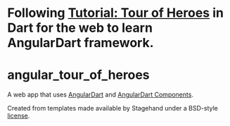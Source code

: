 # Following [Tutorial: Tour of Heroes](https://webdev.dartlang.org/angular/tutorial) in Dart for the web to learn AngularDart framework.

# angular_tour_of_heroes

A web app that uses [AngularDart](https://webdev.dartlang.org/angular) and
[AngularDart Components](https://webdev.dartlang.org/components).

Created from templates made available by Stagehand under a BSD-style
[license](https://github.com/dart-lang/stagehand/blob/master/LICENSE).
